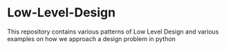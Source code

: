 # Low-Level-Design
This repository contains various patterns of Low Level Design and various examples on how we approach a design problem in python
